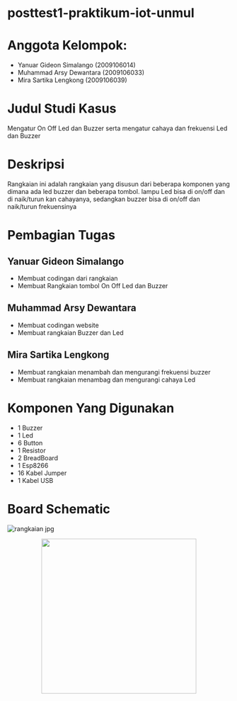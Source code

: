 # posttest1-praktikum-iot-unmul

# Anggota Kelompok:
* Yanuar Gideon Simalango (2009106014)
* Muhammad Arsy Dewantara (2009106033)
* Mira Sartika Lengkong   (2009106039)

# Judul Studi Kasus
Mengatur On Off Led dan Buzzer serta mengatur cahaya dan frekuensi Led dan Buzzer

# Deskripsi
Rangkaian ini adalah rangkaian yang disusun dari beberapa komponen yang dimana ada led buzzer dan beberapa tombol.
lampu Led bisa di on/off dan di naik/turun kan cahayanya, sedangkan buzzer bisa di on/off dan naik/turun frekuensinya

# Pembagian Tugas
## Yanuar Gideon Simalango
   * Membuat codingan dari rangkaian
   * Membuat Rangkaian tombol On Off Led dan Buzzer
   
## Muhammad Arsy Dewantara
   * Membuat codingan website
   * Membuat rangkaian Buzzer dan Led
   
## Mira Sartika Lengkong
   * Membuat rangkaian menambah dan mengurangi frekuensi buzzer
   * Membuat rangkaian menambag dan mengurangi cahaya Led

# Komponen Yang Digunakan
  * 1 Buzzer 
  * 1 Led
  * 6 Button
  * 1 Resistor
  * 2 BreadBoard
  * 1 Esp8266
  * 16 Kabel Jumper
  * 1 Kabel USB
  
# Board Schematic
![rangkaian jpg](https://user-images.githubusercontent.com/74332636/227576220-27b3dbbf-c84d-4647-8d6d-c3d96d26f52d.jpeg)
<p align="center">
  <img src="rangkaian.jpeg" width="350">
</p>



